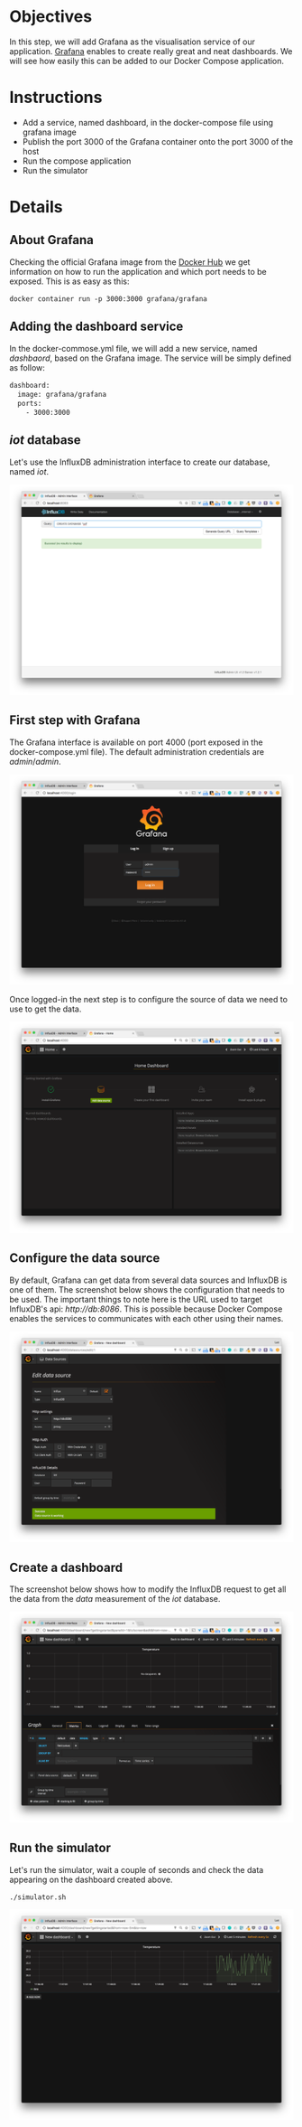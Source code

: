 # Objectives

In this step, we will add Grafana as the visualisation service of our application.
[Grafana](http://grafana.org/) enables to create really great and neat dashboards.
We will see how easily this can be added to our Docker Compose application.

# Instructions

* Add a service, named dashboard, in the docker-compose file using grafana image
* Publish the port 3000 of the Grafana container onto the port 3000 of the host
* Run the compose application
* Run the simulator

# Details

## About Grafana

Checking the official Grafana image from the [Docker Hub](https://hub.docker.com/r/grafana/grafana/) we get information on how to run the application and which port needs to be exposed.
This is as easy as this:

````
docker container run -p 3000:3000 grafana/grafana
````

## Adding the dashboard service

In the docker-commose.yml file, we will add a new service, named *dashbaord*, based on the Grafana image.
The service will be simply defined as follow:

````
dashboard:
  image: grafana/grafana
  ports:
    - 3000:3000
````

## *iot* database

Let's use the InfluxDB administration interface to create our database, named *iot*.

![Create database from administration interface](./images/01-create-iot-db.png)

## First step with Grafana

The Grafana interface is available on port 4000 (port exposed in the docker-compose.yml file).
The default administration credentials are *admin*/*admin*.

![Grafana login page](./images/02-grafana-admin.png)

Once logged-in the next step is to configure the source of data we need to use to get the data.

![Grafana welcome](./images/03-grafana-welcome.png)

## Configure the data source

By default, Grafana can get data from several data sources and InfluxDB is one of them. The screenshot below shows the configuration that needs to be used.
The important things to note here is the URL used to target InfluxDB's api: *http://db:8086*. This is possible because Docker Compose enables the services to communicates with each other using their names.

![Grafana data source creation](./images/04-grafana-datasource.png)

## Create a dashboard

The screenshot below shows how to modify the InfluxDB request to get all the data from the *data* measurement of the *iot* database.

![Grafana dashboard creation](./images/05-grafana-dashboard.png)

## Run the simulator

Let's run the simulator, wait a couple of seconds and check the data appearing on the dashboard created above.

````
./simulator.sh
````

![Grafana data sample](./images/06-grafana-data-samples.png)

